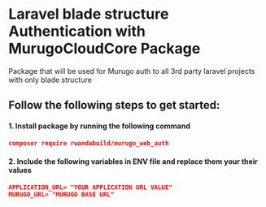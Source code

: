 # Laravel blade structure Authentication with MurugoCloudCore Package

Package that will be used for Murugo auth to all 3rd party laravel projects with only blade structure

## Follow the following steps to get started:

#### 1. Install package by running the following command

```json
composer require rwandabuild/murugo_web_auth
```

#### 2. Include the following variables in ENV file and replace them your their values
```json
APPLICATION_URL= "YOUR APPLICATION URL VALUE"
MURUGO_URL= "MURUGO BASE URL"
```